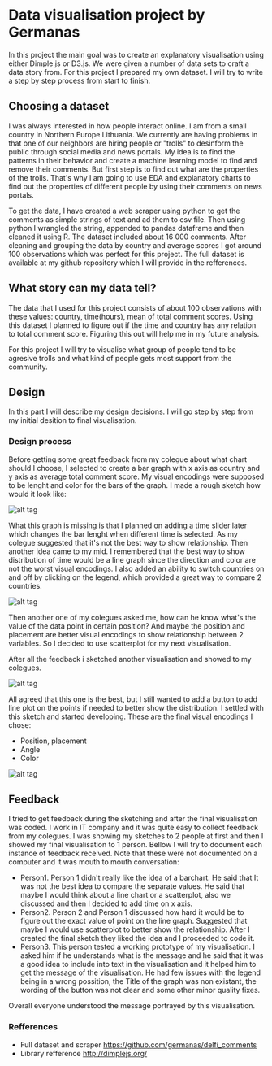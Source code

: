 # Data visualisation project by Germanas

In this project the main goal was to create an explanatory visualisation using either Dimple.js or D3.js. We were given a number of data sets to craft a data story from. For this project I prepared my own dataset. I will try to write a step by step process from start to finish.

## Choosing a dataset  

I was always interested in how people interact online. I am from a small country in Northern Europe Lithuania. We currently are having problems in that one of our neighbors are hiring people or "trolls" to desinform the public through social media and news portals. My idea is to find the patterns in their behavior and create a machine learning model to find and remove their comments. But first step is to find out what are the properties of the trolls. That's why I am going to use EDA and explanatory charts to find out the properties of different people by using their comments on news portals.

To get the data, I have created a web scraper using python to get the comments as simple strings of text and ad them to csv file. Then using python I wrangled the string, appended to pandas dataframe and then cleaned it using R. The dataset included about 16 000 comments. After cleaning and grouping the data by country and average scores I got around 100 observations which was perfect for this project. The full dataset is available at my github repository which I will provide in the refferences. 

## What story can my data tell?

The data that I used for this project consists of about 100 observations with these values: country, time(hours), mean of total comment scores. Using this dataset I planned to figure out if the time and country has any relation to total comment score. Figuring this out will help me in my future analysis. 

For this project I will try to visualise what group of people tend to be agresive trolls and what kind of people gets most support from the community.

## Design

In this part I will describe my design decisions. I will go step by step from my initial desition to final visualisation. 

### Design process
Before getting some great feedback from my colegue about what chart should I choose, I selected to create a bar graph with x axis as country and y axis as average total comment score. My visual encodings were supposed to be lenght and color for the bars of the graph. I made a rough sketch how would it look like:

![alt tag](http://i.imgur.com/HPPIGnx.jpg)

What this graph is missing is that I planned on adding a time slider later which changes the bar lenght when different time is selected. As my colegue suggested that it's not the best way to show relationship. Then another idea came to my mid. I remembered that the best way to show distribution of time would be a line graph since the direction and color are not the worst visual encodings. I also added an ability to switch countries on and off by clicking on the legend, which provided a great way to compare 2 countries.

![alt tag](http://i.imgur.com/K9u6f6w.jpg)

Then another one of my colegues asked me, how can he know what's the value of the data point in certain position? And maybe the position and placement are better visual encodings to show relationship between 2 variables. So I decided to use scatterplot for my next visualisation. 

After all the feedback i sketched another visualisation and showed to my colegues.

![alt tag](http://i.imgur.com/o6nCW4u.jpg)

All agreed that this one is the best, but I still wanted to add a button to add line plot on the points if needed to better show the distribution. I settled with this sketch and started developing. These are the final visual encodings I chose: 
- Position, placement
- Angle
- Color

![alt tag](http://i.imgur.com/puTG586.jpg)

## Feedback

I tried to get feedback during the sketching and after the final visualisation was coded. I work in IT company and it was quite easy to collect feedback from my colegues. I was showing my sketches to 2 people at first and then I showed my final visualisation to 1 person. Bellow I will try to document each instance of feedback received. Note that these were not documented on a computer and it was mouth to mouth conversation:

- Person1. Person 1 didn't really like the idea of a barchart. He said that It was not the best idea to compare the separate values. He said that maybe I would think about a line chart or a scatterplot, also we discussed and then I decided to add time on x axis.
- Person2. Person 2 and Person 1 discussed how hard it would be to figure out the exact value of point on the line graph. Suggested that maybe I would use scatterplot to better show the relationship. After I created the final sketch they liked the idea and I proceeded to code it.
- Person3. This person tested a working prototype of my visualisation. I asked him if he understands what is the message and he said that it was a good idea to include into text in the visualisation and it helped him to get the message of the visualisation. He had few issues with the legend being in a wrong possition, the Title of the graph was non existant, the wording of the button was not clear and some other minor quality fixes.

Overall everyone understood the message portrayed by this visualisation.

### Refferences
- Full dataset and scraper https://github.com/germanas/delfi_comments 
- Library refference http://dimplejs.org/


